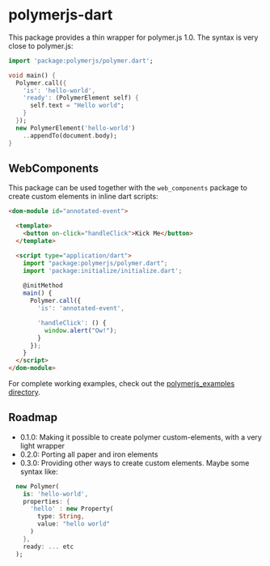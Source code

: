 # polymerjs-dart

This package provides a thin wrapper for polymer.js 1.0. The syntax is very close
to polymer.js:

```dart
import 'package:polymerjs/polymer.dart';

void main() {
  Polymer.call({
    'is': 'hello-world',
    'ready': (PolymerElement self) {
      self.text = "Hello world";
    }
  });
  new PolymerElement('hello-world')
    ..appendTo(document.body);
}
```

## WebComponents

This package can be used together with the `web_components` package to create custom elements in inline dart scripts:

```html
<dom-module id="annotated-event">

  <template>
    <button on-click="handleClick">Kick Me</button>
  </template>

  <script type="application/dart">
    import "package:polymerjs/polymer.dart";
    import 'package:initialize/initialize.dart';
    
    @initMethod
    main() {
      Polymer.call({
        'is': 'annotated-event',

        'handleClick': () {
          window.alert("Ow!");
        }
      });
    }
  </script>
</dom-module>
```

For complete working examples, check out the [polymerjs_examples directory](https://github.com/kasperpeulen/polymerjs-dart/tree/master/polymerjs_examples).

## Roadmap

* 0.1.0: Making it possible to create polymer custom-elements, with a very light wrapper
* 0.2.0: Porting all paper and iron elements
* 0.3.0: Providing other ways to create custom elements. Maybe some syntax like:

```dart
  new Polymer(
    is: 'hello-world',
    properties: {
      'hello' : new Property(
        type: String,
        value: "hello world"
      )
    },
    ready: ... etc
  );
```
